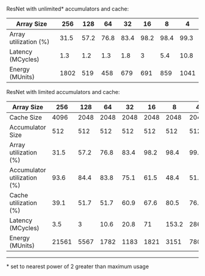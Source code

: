 ResNet with unlimited\* accumulators and cache:

|Array Size|256|128|64|32|16|8|4|
|---|---|---|---|---|---|---|--|
|Array utilization (%)|31.5|57.2|76.8|83.4|98.2|98.4|99.3|
|Latency (MCycles)|1.3|1.2|1.3|1.8|3|5.4|10.8
|Energy (MUnits)|1802|519|458|679|691|859|1041

ResNet with limited accumulators and cache:

|Array Size|256|128|64|32|16|8|4|
|---|---|---|---|---|---|---|--|
|Cache Size|4096|2048|2048|2048|2048|2048|2048|
|Accumulator Size|512|512|512|512|512|512|512|
|Array utilization (%)|31.5|57.2|76.8|83.4|98.2|98.4|99.3|
|Accumulator utilization (%)|93.6|84.4|83.8|75.1|61.5|48.4|51.5|
|Cache utilization (%)|39.1|51.7|51.7|60.9|67.6|80.5|76.3|
|Latency (MCycles)|3.5|3|10.6|20.8|71|153.2|286.1
|Energy (MUnits)|21561|5567|1782|1183|1821|3151|7800

------------
\* set to nearest power of 2 greater than maximum usage

